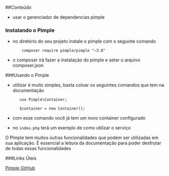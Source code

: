 
##Conteúdo

- usar o gerenciador de dependencias pimple



### Instalando o Pimple
  - no diretório do seu projeto instale o pimple com o seguinte comando
        
            composer require pimple/pimple "~3.0"
            
   - o composer irá fazer a instalação do pimple e setar o arquivo composer.json

###Usando o Pimple
   - utilizar é muito simples, basta coloar os seguintes comandos que tem na documentação
    
            use Pimple\Container;
            
            $container = new Container();
            
   - com esse comando você já tem um novo container configurado 
   - no ``index.php`` terá um exemplo de como utilizar o serviço
   
   O Pimple tem muitos outras funcionalidades que podem ser utilizadas em sua aplicação.
   É essencial a leitura da documentação para poder desfrutar de todas essas funcionalidades
    
    
###Links Úteis

[Pimple GitHub](https://github.com/silexphp/Pimple)


